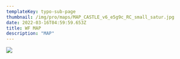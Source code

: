 ```yaml
---
templateKey: typo-sub-page
thumbnail: /img/pro/maps/MAP_CASTLE_v6_e5g9c_RC_small_satur.jpg
date: 2022-03-16T04:59:59.653Z
title: WF MAP
description: "MAP"
---
```


![](/img/cam/PS01.png)